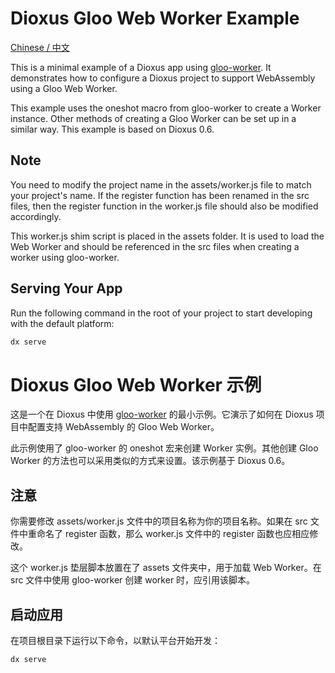 # Dioxus Gloo Web Worker Example

[Chinese / 中文](#dioxus-gloo-web-worker-示例)

This is a minimal example of a Dioxus app using [gloo-worker](https://crates.io/crates/gloo-worker). It demonstrates how to configure a Dioxus project to support WebAssembly using a Gloo Web Worker.

This example uses the oneshot macro from gloo-worker to create a Worker instance. Other methods of creating a Gloo Worker can be set up in a similar way. This example is based on Dioxus 0.6.

## Note

You need to modify the project name in the assets/worker.js file to match your project's name. If the register function has been renamed in the src files, then the register function in the worker.js file should also be modified accordingly.

This worker.js shim script is placed in the assets folder. It is used to load the Web Worker and should be referenced in the src files when creating a worker using gloo-worker.

## Serving Your App

Run the following command in the root of your project to start developing with the default platform:

```bash
dx serve
```

# Dioxus Gloo Web Worker 示例

这是一个在 Dioxus 中使用 [gloo-worker](https://crates.io/crates/gloo-worker) 的最小示例。它演示了如何在 Dioxus 项目中配置支持 WebAssembly 的 Gloo Web Worker。

此示例使用了 gloo-worker 的 oneshot 宏来创建 Worker 实例。其他创建 Gloo Worker 的方法也可以采用类似的方式来设置。该示例基于 Dioxus 0.6。

## 注意

你需要修改 assets/worker.js 文件中的项目名称为你的项目名称。如果在 src 文件中重命名了 register 函数，那么 worker.js 文件中的 register 函数也应相应修改。

这个 worker.js 垫层脚本放置在了 assets 文件夹中，用于加载 Web Worker。在 src 文件中使用 gloo-worker 创建 worker 时，应引用该脚本。

## 启动应用

在项目根目录下运行以下命令，以默认平台开始开发：

```bash
dx serve
```
